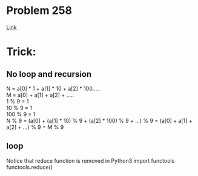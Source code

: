 # Problem 258
[Link](https://leetcode.com/problems/add-digits/description/)
# Trick:
## No loop and recursion
N = a[0] * 1 + a[1] * 10 + a[2] * 100.....  
M = a[0] + a[1] + a[2] + .....   
1 % 9 = 1  
10 % 9 = 1   
100 % 9 = 1   
N % 9 = (a[0] + (a[1] * 10) % 9 + (a[2] * 100) % 9 + ...) % 9
      = (a[0] + a[1] + a[2] + ...) % 9 = M % 9   
## loop
Notice that reduce function is removed in Python3
import functools
functools.reduce()

